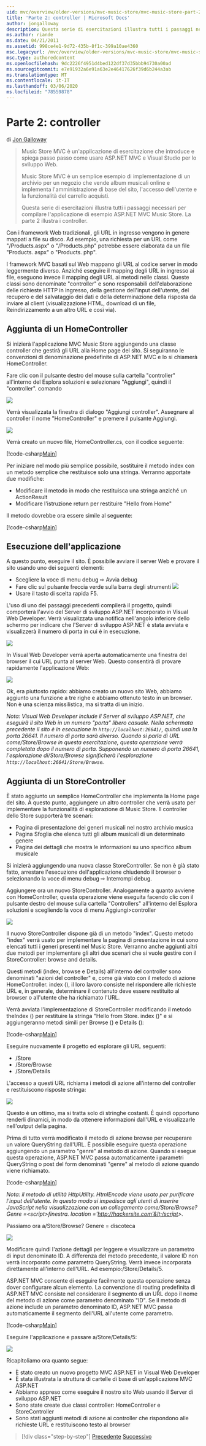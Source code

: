 ```yaml
---
uid: mvc/overview/older-versions/mvc-music-store/mvc-music-store-part-2
title: 'Parte 2: controller | Microsoft Docs'
author: jongalloway
description: Questa serie di esercitazioni illustra tutti i passaggi necessari per compilare l'applicazione di esempio ASP.NET MVC Music Store. La parte 2 illustra i controller.
ms.author: riande
ms.date: 04/21/2011
ms.assetid: 998ce4e1-9d72-435b-8f1c-399a10ae4360
msc.legacyurl: /mvc/overview/older-versions/mvc-music-store/mvc-music-store-part-2
msc.type: authoredcontent
ms.openlocfilehash: 9dc2226f4951d4bed122df37d35bbb94730a00ad
ms.sourcegitcommit: e7e91932a6e91a63e2e46417626f39d6b244a3ab
ms.translationtype: MT
ms.contentlocale: it-IT
ms.lasthandoff: 03/06/2020
ms.locfileid: "78559878"
---
```

# <a name="part-2-controllers"></a>Parte 2: controller

di [Jon Galloway](https://github.com/jongalloway)

> Music Store MVC è un'applicazione di esercitazione che introduce e spiega passo passo come usare ASP.NET MVC e Visual Studio per lo sviluppo Web.  
>   
> Music Store MVC è un semplice esempio di implementazione di un archivio per un negozio che vende album musicali online e implementa l'amministrazione di base del sito, l'accesso dell'utente e la funzionalità del carrello acquisti.  
>   
> Questa serie di esercitazioni illustra tutti i passaggi necessari per compilare l'applicazione di esempio ASP.NET MVC Music Store. La parte 2 illustra i controller.

Con i framework Web tradizionali, gli URL in ingresso vengono in genere mappati a file su disco. Ad esempio, una richiesta per un URL come "/Products.aspx" o "/Products.php" potrebbe essere elaborata da un file "Products. aspx" o "Products. php".

I framework MVC basati sul Web mappano gli URL al codice server in modo leggermente diverso. Anziché eseguire il mapping degli URL in ingresso ai file, eseguono invece il mapping degli URL ai metodi nelle classi. Queste classi sono denominate "controller" e sono responsabili dell'elaborazione delle richieste HTTP in ingresso, della gestione dell'input dell'utente, del recupero e del salvataggio dei dati e della determinazione della risposta da inviare al client (visualizzazione HTML, download di un file, Reindirizzamento a un altro URL e così via).

## <a name="adding-a-homecontroller"></a>Aggiunta di un HomeController

Si inizierà l'applicazione MVC Music Store aggiungendo una classe controller che gestirà gli URL alla Home page del sito. Si seguiranno le convenzioni di denominazione predefinite di ASP.NET MVC e lo si chiamerà HomeController.

Fare clic con il pulsante destro del mouse sulla cartella "controller" all'interno del Esplora soluzioni e selezionare "Aggiungi", quindi il "controller". comando

![](mvc-music-store-part-2/_static/image1.jpg)

Verrà visualizzata la finestra di dialogo "Aggiungi controller". Assegnare al controller il nome "HomeController" e premere il pulsante Aggiungi.

![](mvc-music-store-part-2/_static/image1.png)

Verrà creato un nuovo file, HomeController.cs, con il codice seguente:

[!code-csharp[Main](mvc-music-store-part-2/samples/sample1.cs)]

Per iniziare nel modo più semplice possibile, sostituire il metodo index con un metodo semplice che restituisce solo una stringa. Verranno apportate due modifiche:

- Modificare il metodo in modo che restituisca una stringa anziché un ActionResult
- Modificare l'istruzione return per restituire "Hello from Home"

Il metodo dovrebbe ora essere simile al seguente:

[!code-csharp[Main](mvc-music-store-part-2/samples/sample2.cs)]

## <a name="running-the-application"></a>Esecuzione dell'applicazione

A questo punto, eseguire il sito. È possibile avviare il server Web e provare il sito usando uno dei seguenti elementi:

- Scegliere la voce di menu debug ⇨ Avvia debug
- Fare clic sul pulsante freccia verde sulla barra degli strumenti ![](mvc-music-store-part-2/_static/image2.jpg)
- Usare il tasto di scelta rapida F5.

L'uso di uno dei passaggi precedenti compilerà il progetto, quindi comporterà l'avvio del Server di sviluppo ASP.NET incorporato in Visual Web Developer. Verrà visualizzata una notifica nell'angolo inferiore dello schermo per indicare che l'Server di sviluppo ASP.NET è stata avviata e visualizzerà il numero di porta in cui è in esecuzione.

![](mvc-music-store-part-2/_static/image2.png)

In Visual Web Developer verrà aperta automaticamente una finestra del browser il cui URL punta al server Web. Questo consentirà di provare rapidamente l'applicazione Web:

![](mvc-music-store-part-2/_static/image3.png)

Ok, era piuttosto rapido: abbiamo creato un nuovo sito Web, abbiamo aggiunto una funzione a tre righe e abbiamo ottenuto testo in un browser. Non è una scienza missilistica, ma si tratta di un inizio.

*Nota: Visual Web Developer include il Server di sviluppo ASP.NET, che eseguirà il sito Web in un numero "porta" libero casuale. Nella schermata precedente il sito è in esecuzione in `http://localhost:26641/`, quindi usa la porta 26641. Il numero di porta sarà diverso. Quando si parla di URL come/Store/Browse in questa esercitazione, questa operazione verrà completata dopo il numero di porta. Supponendo un numero di porta 26641, l'esplorazione di/Store/Browse significherà l'esplorazione `http://localhost:26641/Store/Browse`.*

## <a name="adding-a-storecontroller"></a>Aggiunta di un StoreController

È stato aggiunto un semplice HomeController che implementa la Home page del sito. A questo punto, aggiungere un altro controller che verrà usato per implementare la funzionalità di esplorazione di Music Store. Il controller dello Store supporterà tre scenari:

- Pagina di presentazione dei generi musicali nel nostro archivio musica
- Pagina Sfoglia che elenca tutti gli album musicali di un determinato genere
- Pagina dei dettagli che mostra le informazioni su uno specifico album musicale

Si inizierà aggiungendo una nuova classe StoreController. Se non è già stato fatto, arrestare l'esecuzione dell'applicazione chiudendo il browser o selezionando la voce di menu debug ⇨ Interrompi debug.

Aggiungere ora un nuovo StoreController. Analogamente a quanto avviene con HomeController, questa operazione viene eseguita facendo clic con il pulsante destro del mouse sulla cartella "Controllers" all'interno del Esplora soluzioni e scegliendo la voce di menu Aggiungi&gt;controller

![](mvc-music-store-part-2/_static/image4.png)

Il nuovo StoreController dispone già di un metodo "index". Questo metodo "index" verrà usato per implementare la pagina di presentazione in cui sono elencati tutti i generi presenti nel Music Store. Verranno anche aggiunti altri due metodi per implementare gli altri due scenari che si vuole gestire con il StoreController: browse and details.

Questi metodi (index, browse e Details) all'interno del controller sono denominati "azioni del controller" e, come già visto con il metodo di azione HomeController. index (), il loro lavoro consiste nel rispondere alle richieste URL e, in generale, determinare il contenuto deve essere restituito al browser o all'utente che ha richiamato l'URL.

Verrà avviata l'implementazione di StoreController modificando il metodo theIndex () per restituire la stringa "Hello from Store. index ()" e si aggiungeranno metodi simili per Browse () e Details ():

[!code-csharp[Main](mvc-music-store-part-2/samples/sample3.cs)]

Eseguire nuovamente il progetto ed esplorare gli URL seguenti:

- /Store
- /Store/Browse
- /Store/Details

L'accesso a questi URL richiama i metodi di azione all'interno del controller e restituiscono risposte stringa:

![](mvc-music-store-part-2/_static/image5.png)

Questo è un ottimo, ma si tratta solo di stringhe costanti. È quindi opportuno renderli dinamici, in modo da ottenere informazioni dall'URL e visualizzarle nell'output della pagina.

Prima di tutto verrà modificato il metodo di azione browse per recuperare un valore QueryString dall'URL. È possibile eseguire questa operazione aggiungendo un parametro "genre" al metodo di azione. Quando si esegue questa operazione, ASP.NET MVC passa automaticamente i parametri QueryString o post del form denominati "genre" al metodo di azione quando viene richiamato.

[!code-csharp[Main](mvc-music-store-part-2/samples/sample4.cs)]

*Nota: il metodo di utilità HttpUtility. HtmlEncode viene usato per purificare l'input dell'utente. In questo modo si impedisce agli utenti di inserire JavaScript nella visualizzazione con un collegamento come/Store/Browse? Genre =&lt;script&gt;finestra. location ='http://hackersite.com'&lt;/script&gt;.*

Passiamo ora a/Store/Browse? Genere = discoteca

![](mvc-music-store-part-2/_static/image6.png)

Modificare quindi l'azione dettagli per leggere e visualizzare un parametro di input denominato ID. A differenza del metodo precedente, il valore ID non verrà incorporato come parametro QueryString. Verrà invece incorporata direttamente all'interno dell'URL. Ad esempio:/Store/Details/5.

ASP.NET MVC consente di eseguire facilmente questa operazione senza dover configurare alcun elemento. La convenzione di routing predefinita di ASP.NET MVC consiste nel considerare il segmento di un URL dopo il nome del metodo di azione come parametro denominato "ID". Se il metodo di azione include un parametro denominato ID, ASP.NET MVC passa automaticamente il segmento dell'URL all'utente come parametro.

[!code-csharp[Main](mvc-music-store-part-2/samples/sample5.cs)]

Eseguire l'applicazione e passare a/Store/Details/5:

![](mvc-music-store-part-2/_static/image7.png)

Ricapitoliamo ora quanto segue:

- È stato creato un nuovo progetto MVC ASP.NET in Visual Web Developer
- È stata illustrata la struttura di cartelle di base di un'applicazione MVC ASP.NET
- Abbiamo appreso come eseguire il nostro sito Web usando il Server di sviluppo ASP.NET
- Sono state create due classi controller: HomeController e StoreController
- Sono stati aggiunti metodi di azione ai controller che rispondono alle richieste URL e restituiscono testo al browser

> [!div class="step-by-step"]
> [Precedente](mvc-music-store-part-1.md)
> [Successivo](mvc-music-store-part-3.md)
